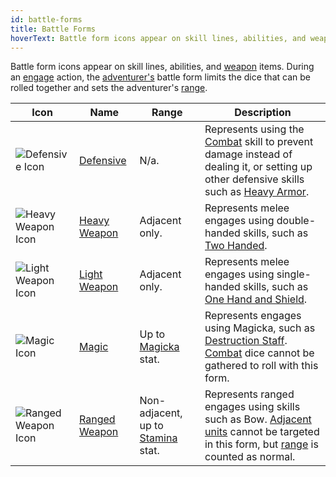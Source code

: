 ```yaml
---
id: battle-forms
title: Battle Forms
hoverText: Battle form icons appear on skill lines, abilities, and weapon items. During an engage action, the adventurer's battle form limits the dice that can be rolled together and sets the adventurer's range.
---
```


Battle form icons appear on skill lines, abilities, and [weapon](/docs/items/types/weapon) items. During an [engage](/docs/battles/adventurer-turn/engage) action, the [adventurer's](/docs/glossary/adventurer) battle form limits the dice that can be rolled together and sets the adventurer's [range](/docs/glossary/range).

| Icon                                                            | Name                                              | Range                                                    | Description                                                                                                                                                                                                   |
| --------------------------------------------------------------- | ------------------------------------------------- | -------------------------------------------------------- | ------------------------------------------------------------------------------------------------------------------------------------------------------------------------------------------------------------- |
| <img src="/icons/defensive.svg" alt="Defensive Icon" />         | [Defensive](/docs/battle-forms/defensive)         | N/a.                                                     | Represents using the [Combat](/docs/skill-lines/combat) skill to prevent damage instead of dealing it, or setting up other defensive skills such as [Heavy Armor](/docs/skill-lines/warrior/heavy-armor).     |
| <img src="/icons/heavy-weapon.svg" alt="Heavy Weapon Icon" />   | [Heavy Weapon](/docs/battle-forms/heavy-weapon)   | Adjacent only.                                           | Represents melee engages using double-handed skills, such as [Two Handed](/docs/skill-lines/warrior/two-handed).                                                                                              |
| <img src="/icons/light-weapon.svg" alt="Light Weapon Icon" />   | [Light Weapon](/docs/battle-forms/light-weapon)   | Adjacent only.                                           | Represents melee engages using single-handed skills, such as [One Hand and Shield](/docs/skill-lines/warrior/one-hand-and-shield).                                                                            |
| <img src="/icons/magic.svg" alt="Magic Icon" />                 | [Magic](/docs/battle-forms/magic)                 | Up to [Magicka](/docs/stats/magicka) stat.               | Represents engages using Magicka, such as [Destruction Staff](/docs/skill-lines/mage/destruction-staff). [Combat](/docs/skill-lines/combat) dice cannot be gathered to roll with this form.                   |
| <img src="/icons/ranged-weapon.svg" alt="Ranged Weapon Icon" /> | [Ranged Weapon](/docs/battle-forms/ranged-weapon) | Non-adjacent, up to [Stamina](/docs/stats/stamina) stat. | Represents ranged engages using skills such as Bow. [Adjacent](/docs/glossary/adjacent) [units](/docs/glossary/unit) cannot be targeted in this form, but [range](/docs/glossary/range) is counted as normal. |

